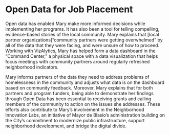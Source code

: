 # Open Data for Job Placement

Open data has enabled Mary make more informed decisions while implementing her programs. It has also been a tool for telling compelling, evidence-based stories of the local community. Mary explains that [local partner organizations]“community partners were getting overwhelmed” by all of the data that they were facing, and were unsure of how to proceed. Working with VizAlytics, Mary has helped form a data dashboard in the “Command Center,” a physical space with a data visualization that helps focus meetings with community partners around regularly refreshed neighborhood indicators.

Mary informs partners of the data they need to address problems of homelessness in the community and adjusts what data is on the dashboard based on community feedback. Moreover, Mary explains that for both partners and program funders, being able to demonstrate her findings through Open Data has been essential to receiving grants and calling members of the community to action on the issues she addresses. These efforts also contribute to Mary’s involvement in the Neighborhood Innovation Labs, an initiative of Mayor de Blasio’s administration building on the City’s commitment to modernize public infrastructure, support neighborhood development, and bridge the digital divide.
